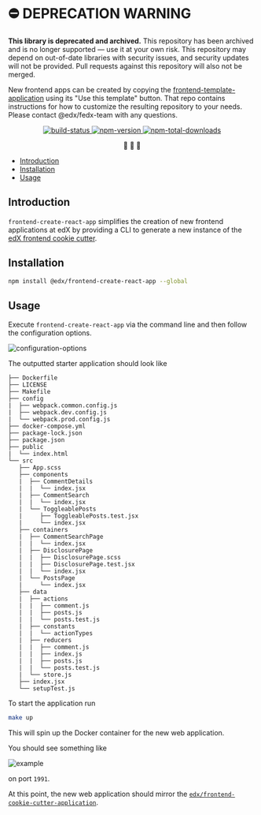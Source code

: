 # ⛔️ DEPRECATION WARNING
**This library is deprecated and archived.**
This repository has been archived and is no longer supported — use it at your own risk. This repository may depend on out-of-date libraries with security issues, and security updates will not be provided. Pull requests against this repository will also not be merged.

New frontend apps can be created by copying the [frontend-template-application](https://github.com/edx/frontend-template-application) using its "Use this template" button.  That repo contains instructions for how to customize the resulting repository to your needs.  Please contact @edx/fedx-team with any questions.



<p align="center">
 <a href="https://travis-ci.com/edx/frontend-create-react-app">
  <img src="https://travis-ci.com/edx/frontend-create-react-app.svg?branch=master" alt="build-status"></img>
 </a>
 <a href="https://www.npmjs.com/package/@edx/frontend-create-react-app">
  <img src="https://img.shields.io/npm/v/@edx/frontend-create-react-app.svg" alt="npm-version"></img>
 </a>
 <a href="https://www.npmjs.com/package/@edx/frontend-create-react-app">
  <img src="https://img.shields.io/npm/dt/@edx/frontend-create-react-app.svg" alt="npm-total-downloads"></img>
 </a>
</p>

<p align="center">🍪  🍪  🍪</p>

- [Introduction](#introduction)
- [Installation](#installation)
- [Usage](#usage)

## Introduction

`frontend-create-react-app` simplifies the creation of new frontend applications at edX by providing a CLI to generate a new instance of the [edX frontend cookie cutter](https://github.com/edx/frontend-cookie-cutter-application).

## Installation

```bash
npm install @edx/frontend-create-react-app --global
```

## Usage

Execute `frontend-create-react-app` via the command line and then follow the configuration options.

![configuration-options](https://imgur.com/R2h8qL1.png)

The outputted starter application should look like

```text
├── Dockerfile
├── LICENSE
├── Makefile
├── config
|  ├── webpack.common.config.js
|  ├── webpack.dev.config.js
|  └── webpack.prod.config.js
├── docker-compose.yml
├── package-lock.json
├── package.json
├── public
|  └── index.html
└── src
   ├── App.scss
   ├── components
   |  ├── CommentDetails
   |  |  └── index.jsx
   |  ├── CommentSearch
   |  |  └── index.jsx
   |  └── ToggleablePosts
   |     ├── ToggleablePosts.test.jsx
   |     └── index.jsx
   ├── containers
   |  ├── CommentSearchPage
   |  |  └── index.jsx
   |  ├── DisclosurePage
   |  |  ├── DisclosurePage.scss
   |  |  ├── DisclosurePage.test.jsx
   |  |  └── index.jsx
   |  └── PostsPage
   |     └── index.jsx
   ├── data
   |  ├── actions
   |  |  ├── comment.js
   |  |  ├── posts.js
   |  |  └── posts.test.js
   |  ├── constants
   |  |  └── actionTypes
   |  ├── reducers
   |  |  ├── comment.js
   |  |  ├── index.js
   |  |  ├── posts.js
   |  |  └── posts.test.js
   |  └── store.js
   ├── index.jsx
   └── setupTest.js
```

To start the application run

```bash
make up
```

This will spin up the Docker container for the new web application.

You should see something like

![example](https://imgur.com/12GXurn.png)

on port `1991`.

At this point, the new web application should mirror the [`edx/frontend-cookie-cutter-application`](https://github.com/edx/frontend-cookie-cutter-application).
